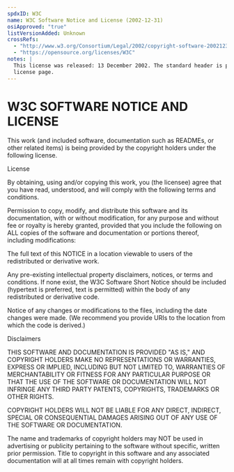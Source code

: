 ```yaml
---
spdxID: W3C
name: W3C Software Notice and License (2002-12-31)
osiApproved: "true"
listVersionAdded: Unknown
crossRefs: 
  - "http://www.w3.org/Consortium/Legal/2002/copyright-software-20021231.html"
  - "https://opensource.org/licenses/W3C"
notes: |
  This license was released: 13 December 2002. The standard header is provided via a link from the original
  license page.
---
```


# W3C SOFTWARE NOTICE AND LICENSE

This work (and included software, documentation such as READMEs, or other related items) is being provided by the copyright holders under the following license.

License

By obtaining, using and/or copying this work, you (the licensee) agree that you have read, understood, and will comply with the following terms and conditions.

Permission to copy, modify, and distribute this software and its documentation, with or without modification, for any purpose and without fee or royalty is hereby granted, provided that you include the following on ALL copies of the software and documentation or portions thereof, including modifications:

The full text of this NOTICE in a location viewable to users of the redistributed or derivative work.

Any pre-existing intellectual property disclaimers, notices, or terms and conditions. If none exist, the W3C Software Short Notice should be included (hypertext is preferred, text is permitted) within the body of any redistributed or derivative code.

Notice of any changes or modifications to the files, including the date changes were made. (We recommend you provide URIs to the location from which the code is derived.)

Disclaimers

THIS SOFTWARE AND DOCUMENTATION IS PROVIDED "AS IS," AND COPYRIGHT HOLDERS MAKE NO REPRESENTATIONS OR WARRANTIES, EXPRESS OR IMPLIED, INCLUDING BUT NOT LIMITED TO, WARRANTIES OF MERCHANTABILITY OR FITNESS FOR ANY PARTICULAR PURPOSE OR THAT THE USE OF THE SOFTWARE OR DOCUMENTATION WILL NOT INFRINGE ANY THIRD PARTY PATENTS, COPYRIGHTS, TRADEMARKS OR OTHER RIGHTS.

COPYRIGHT HOLDERS WILL NOT BE LIABLE FOR ANY DIRECT, INDIRECT, SPECIAL OR CONSEQUENTIAL DAMAGES ARISING OUT OF ANY USE OF THE SOFTWARE OR DOCUMENTATION.

The name and trademarks of copyright holders may NOT be used in advertising or publicity pertaining to the software without specific, written prior permission. Title to copyright in this software and any associated documentation will at all times remain with copyright holders.
